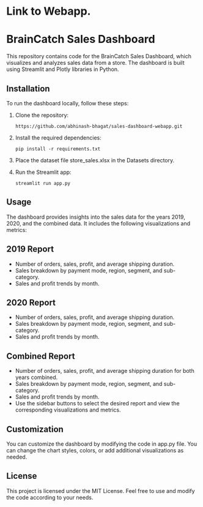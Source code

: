 # Link to Webapp.


# BrainCatch Sales Dashboard
This repository contains code for the BrainCatch Sales Dashboard, which visualizes and analyzes sales data from a store. The dashboard is built using Streamlit and Plotly libraries in Python.

## Installation
To run the dashboard locally, follow these steps:

1. Clone the repository:

   ```shell
   https://github.com/abhinash-bhagat/sales-dashboard-webapp.git
   
2. Install the required dependencies:

   ```shell
   pip install -r requirements.txt

4. Place the dataset file store_sales.xlsx in the Datasets directory.

3. Run the Streamlit app:
   ```shell
   streamlit run app.py

## Usage
The dashboard provides insights into the sales data for the years 2019, 2020, and the combined data. It includes the following visualizations and metrics:

## 2019 Report
* Number of orders, sales, profit, and average shipping duration.
* Sales breakdown by payment mode, region, segment, and sub-category.
* Sales and profit trends by month.

## 2020 Report
* Number of orders, sales, profit, and average shipping duration.
* Sales breakdown by payment mode, region, segment, and sub-category.
* Sales and profit trends by month.

## Combined Report
* Number of orders, sales, profit, and average shipping duration for both years combined.
* Sales breakdown by payment mode, region, segment, and sub-category.
* Sales and profit trends by month.
* Use the sidebar buttons to select the desired report and view the corresponding visualizations and metrics.

## Customization
You can customize the dashboard by modifying the code in app.py file. You can change the chart styles, colors, or add additional visualizations as needed.

## License
This project is licensed under the MIT License. Feel free to use and modify the code according to your needs.
